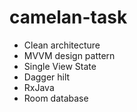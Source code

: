 # camelan-task


- Clean architecture
- MVVM design pattern
- Single View State
- Dagger hilt
- RxJava
- Room database
